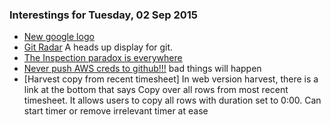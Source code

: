 ### Interestings for Tuesday, 02 Sep 2015

- [New google logo](http://www.google.com)
- [Git Radar](https://github.com/michaeldfallen/git-radar) A heads up display for git.
- [The Inspection paradox is everywhere](http://allendowney.blogspot.co.uk/2015/08/the-inspection-paradox-is-everywhere.html?m=1)
- [Never push AWS creds to github!!!](http://www.theregister.co.uk/2015/01/06/dev_blunder_shows_github_crawling_with_keyslurping_bots/) bad things will happen
- [Harvest copy from recent timesheet] In web version harvest, there is a link at the bottom that says Copy over all rows from most recent timesheet. It allows users to copy all rows with duration set to 0:00. Can start timer or remove irrelevant timer at ease 
